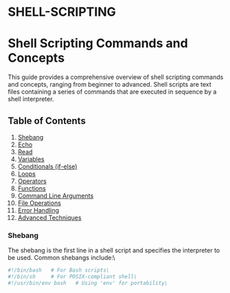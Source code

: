 # SHELL-SCRIPTING

# Shell Scripting Commands and Concepts

This guide provides a comprehensive overview of shell scripting commands and concepts, ranging from beginner to advanced. Shell scripts are text files containing a series of commands that are executed in sequence by a shell interpreter.

## Table of Contents

1. [Shebang](#shebang)
2. [Echo](#echo)
3. [Read](#read)
4. [Variables](#variables)
5. [Conditionals (if-else)](#conditionals-if-else)
6. [Loops](#loops)
7. [Operators](#operators)
8. [Functions](#functions)
9. [Command Line Arguments](#command-line-arguments)
10. [File Operations](#file-operations)
11. [Error Handling](#error-handling)
12. [Advanced Techniques](#advanced-techniques)

### Shebang

The shebang is the first line in a shell script and specifies the interpreter to be used. Common shebangs include:\
```bash
#!/bin/bash   # For Bash scripts\
#!/bin/sh     # For POSIX-compliant shell\
#!/usr/bin/env bash   # Using 'env' for portability\

